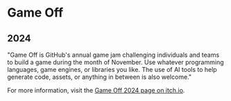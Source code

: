 # Game Off
## 2024

"Game Off is GitHub's annual game jam challenging individuals and teams to build a game during the month of November. Use whatever programming languages, game engines, or libraries you like. The use of AI tools to help generate code, assets, or anything in between is also welcome."

For more information, visit the [Game Off 2024 page on itch.io](https://itch.io/jam/game-off-2024).